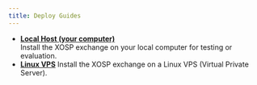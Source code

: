 ```yaml
---
title: Deploy Guides
---
```


* **[Local Host (your computer)](../../../getting-started/install/)**\
Install the XOSP exchange on your local computer for testing or evaluation.
* **[Linux VPS](./linux-vps/)**
Install the XOSP exchange on a Linux VPS (Virtual Private Server).
